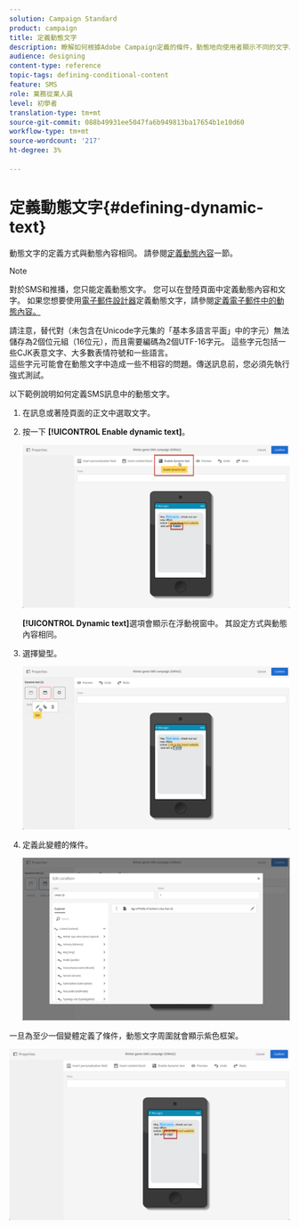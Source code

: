 ```yaml
---
solution: Campaign Standard
product: campaign
title: 定義動態文字
description: 瞭解如何根據Adobe Campaign定義的條件，動態地向使用者顯示不同的文字。
audience: designing
content-type: reference
topic-tags: defining-conditional-content
feature: SMS
role: 業務從業人員
level: 初學者
translation-type: tm+mt
source-git-commit: 088b49931ee5047fa6b949813ba17654b1e10d60
workflow-type: tm+mt
source-wordcount: '217'
ht-degree: 3%

---
```



# 定義動態文字{#defining-dynamic-text}

動態文字的定義方式與動態內容相同。 請參閱[定義動態內容](../../designing/using/personalization.md#defining-dynamic-content-in-an-email)一節。

>[!NOTE]
>
>對於SMS和推播，您只能定義動態文字。 您可以在登陸頁面中定義動態內容和文字。 如果您想要使用[電子郵件設計器](../../designing/using/designing-content-in-adobe-campaign.md)定義動態文字，請參閱[定義電子郵件中的動態內容。](../../designing/using/personalization.md#defining-dynamic-content-in-an-email)

請注意，替代對（未包含在Unicode字元集的「基本多語言平面」中的字元）無法儲存為2個位元組（16位元），而且需要編碼為2個UTF-16字元。 這些字元包括一些CJK表意文字、大多數表情符號和一些語言。
<br>這些字元可能會在動態文字中造成一些不相容的問題。傳送訊息前，您必須先執行強式測試。


以下範例說明如何定義SMS訊息中的動態文字。

1. 在訊息或著陸頁面的正文中選取文字。
1. 按一下 **[!UICONTROL Enable dynamic text]**。

   ![](assets/dynamic_text_sms_1.png)

   **[!UICONTROL Dynamic text]**&#x200B;選項會顯示在浮動視窗中。 其設定方式與動態內容相同。

1. 選擇變型。

   ![](assets/dynamic_text_sms_2.png)

1. 定義此變體的條件。

   ![](assets/dynamic_text_sms_4.png)

一旦為至少一個變體定義了條件，動態文字周圍就會顯示紫色框架。

![](assets/dynamic_text_sms_3.png)
